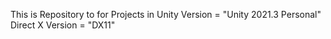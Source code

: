 This is Repository to for Projects in Unity 
Version = "Unity 2021.3 Personal" 
Direct X Version = "DX11"
